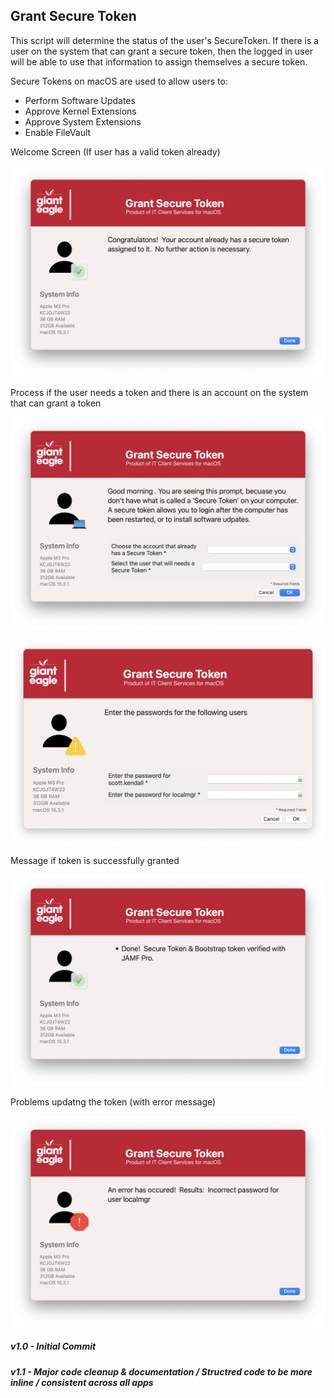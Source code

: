 ## Grant Secure Token

This script will determine the status of the user's SecureToken.  If there is a user on the system that can grant a secure token, then the logged in user will be able to use that information to assign themselves a secure token.

Secure Tokens on macOS are used to allow users to:

* Perform Software Updates
* Approve Kernel Extensions
* Approve System Extensions
* Enable FileVault

Welcome Screen (If user has a valid token already)

![](/GrantSecureToken/GrantSecureToken_NoIssues.png)

Process if the user needs a token and there is an account on the system that can grant a token

![](/GrantSecureToken/GrantSecureToken_Welcome.png)

![](/GrantSecureToken/GrantSecureToken_Passwords.png)

Message if token is successfully granted

![](/GrantSecureToken/GrantSecureToken_Success.png)

Problems updatng the token (with error message)

![](/GrantSecureToken/GrantSecureToken_Failure.png)

##### _v1.0 - Initial Commit_
##### _v1.1 - Major code cleanup & documentation / Structred code to be more inline / consistent across all apps_
